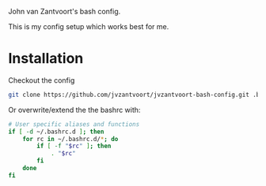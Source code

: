 
John van Zantvoort's bash config.

This is my config setup which works best for me.

# Installation

Checkout the config

```sh
git clone https://github.com/jvzantvoort/jvzantvoort-bash-config.git .bashrc.d
```

Or overwrite/extend the the bashrc with:

```bash
# User specific aliases and functions
if [ -d ~/.bashrc.d ]; then
	for rc in ~/.bashrc.d/*; do
		if [ -f "$rc" ]; then
			. "$rc"
		fi
	done
fi
```
